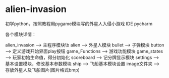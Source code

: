 # alien-invasion
初学python，按照教程用pygame模块写的外星人入侵小游戏
IDE pycharm

各个模块详情：

alien_invasion  --> 主程序模块\b
alien           --> 外星人模块
bullet          --> 子弹模块
button          --> 定义游戏开始界面play按钮
game_Functions  --> 游戏功能模块
game_states     --> 玩家初始生命值，得分初始化
scoreboard      --> 记分牌显示模块
settings        --> 基本设置模块，修改基本参数模块
ship            --> 飞船基本模块设置
image文件夹      --> 存放外星人及飞船图片(图片格式bmp)
